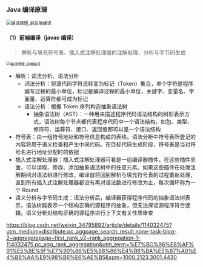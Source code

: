 ### Java 编译原理

<img src="C:\Users\13085\Desktop\git_work\Java\图片\编译原理_前后端编译.png" alt="编译原理_前后端编译" style="zoom: 80%;" />

#### （1）前端编译（javac 编译）

> 解析与填充符号表、插入式注解处理器的注解处理、分析与字节码生成

<img src="C:\Users\13085\Desktop\git_work\Java\图片\编译原理_前端编译.jpg" alt="编译原理_前端编译" style="zoom:67%;" />

- 解析：词法分析、语法分析
  - 词法分析：将源代码字符流转变为标记（Token）集合，单个字符是程序编写过程的最小单位，标记是编译过程的最小单位，关键字、变量名、字面量、运算符都可成为标记
  - 语法分析：根据 Token 序列构造抽象语法树
    - 抽象语法树（AST）：一种用来描述程序代码语法结构的树形表示方式，语法树每个节点都代表程序代码中一个语法结构，如包、类型、修饰符、运算符、接口、返回值都可以是一个语法结构
- 符号表：由一组符号地址和符号信息构成的表格。语法分析中符号表所登记的内容将用于语义检查和产生中间代码。在目标代码生成阶段，符号表是当对符号名进行地址分配时的依据
- 插入式注解处理器：插入式注解处理器可看是一组编译器插件，在这些插件里面，可以读取、修改、添加抽象语法树中的任意元素。如果这些插件在处理注解期间对语法树进行修改，编译器将回到解析与填充符号表的过程重新处理，直到所有插入式注解处理器都没有再对语法数进行修改为止，每次循环称为一个 Round
- 语义分析与字节码生成：语法分析后，编译器获得程序代码的抽象语法树表示，语法树能表示一个结构正确的源程序的抽象，但无法保证源程序符合逻辑。语义分析对结构正确的源程序进行上下文有关性质审查

https://blog.csdn.net/weixin_34795892/article/details/114032475?utm_medium=distribute.pc_aggpage_search_result.none-task-blog-2~aggregatepage~first_rank_v2~rank_aggregation-1-114032475.pc_agg_rank_aggregation&utm_term=%E7%BC%96%E8%AF%91%E5%8E%9F%E7%90%86%E5%88%86%E4%B8%BA%E5%87%A0%E4%B8%AA%E9%98%B6%E6%AE%B5&spm=1000.2123.3001.4430